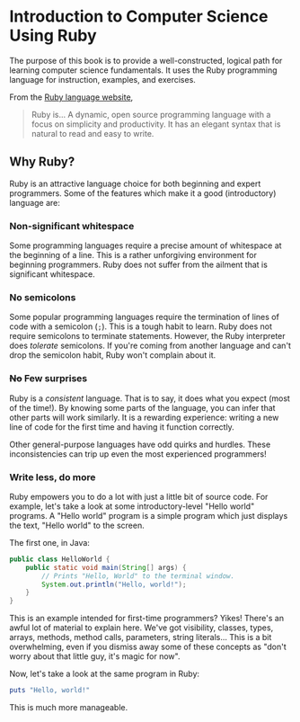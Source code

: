 # Introduction to Computer Science Using Ruby

The purpose of this book is to provide a well-constructed, logical path for learning computer science fundamentals. It uses the Ruby programming language for instruction, examples, and exercises.

From the [Ruby language website](https://www.ruby-lang.org/en/),

> Ruby is... A dynamic, open source programming language with a focus on simplicity and productivity. It has an elegant syntax that is natural to read and easy to write.

## Why Ruby?

Ruby is an attractive language choice for both beginning and expert programmers. Some of the features which make it a good (introductory) language are:

### Non-significant whitespace

Some programming languages require a precise amount of whitespace at the beginning of a line. This is a rather unforgiving environment for beginning programmers. Ruby does not suffer from the ailment that is significant whitespace.

### No semicolons

Some popular programming languages require the termination of lines of code with a semicolon (`;`). This is a tough habit to learn. Ruby does not require semicolons to terminate statements. However, the Ruby interpreter does _tolerate_ semicolons. If you're coming from another language and can't drop the semicolon habit, Ruby won't complain about it.

### ~~No~~ Few surprises

Ruby is a _consistent_ language. That is to say, it does what you expect (most of the time!). By knowing some parts of the language, you can infer that other parts will work similarly. It is a rewarding experience: writing a new line of code for the first time and having it function correctly.

Other general-purpose languages have odd quirks and hurdles. These inconsistencies can trip up even the most experienced programmers!

### Write less, do more

Ruby empowers you to do a lot with just a little bit of source code. For example, let's take a look at some introductory-level "Hello world" programs. A "Hello world" program is a simple program which just displays the text, "Hello world" to the screen.

The first one, in Java:

```java
public class HelloWorld {
    public static void main(String[] args) {
        // Prints "Hello, World" to the terminal window.
        System.out.println("Hello, world!");
    }
}
```

This is an example intended for first-time programmers? Yikes! There's an awful lot of material to explain here. We've got visibility, classes, types, arrays, methods, method calls, parameters, string literals... This is a bit overwhelming, even if you dismiss away some of these concepts as "don't worry about that little guy, it's magic for now".

Now, let's take a look at the same program in Ruby:

```ruby
puts "Hello, world!"
```

This is much more manageable.
